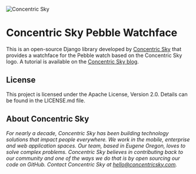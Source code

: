 ![Concentric Sky](https://concentricsky.com/media/uploads/images/csky_logo.jpg)


# Concentric Sky Pebble Watchface

This is an open-source Django library developed by [Concentric Sky](http://concentricsky.com/) that provides a watchface for the Pebble watch based on the Concentric Sky logo. A tutorial is available on the [Concentric Sky blog](http://concentricsky.com/blog/2013/jun/pebble-sdk-watchface-tutorial).

## License

This project is licensed under the Apache License, Version 2.0. Details can be found in the LICENSE.md file.


## About Concentric Sky

_For nearly a decade, Concentric Sky has been building technology solutions that impact people everywhere. We work in the mobile, enterprise and web application spaces. Our team, based in Eugene Oregon, loves to solve complex problems. Concentric Sky believes in contributing back to our community and one of the ways we do that is by open sourcing our code on GitHub. Contact Concentric Sky at hello@concentricsky.com._
